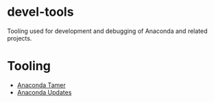 # devel-tools
Tooling used for development and debugging of Anaconda and related projects.

# Tooling

- [Anaconda Tamer](https://github.com/rhinstaller/devel-tools/blob/master/anaconda_tamer)
- [Anaconda Updates](https://github.com/rhinstaller/devel-tools/blob/master/anaconda_updates)

